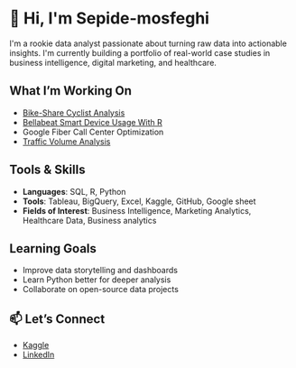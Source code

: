 # 👋 Hi, I'm Sepide-mosfeghi

I'm a rookie data analyst passionate about turning raw data into actionable insights. I'm currently building a portfolio of real-world case studies in business intelligence, digital marketing, and healthcare.

## What I’m Working On
- [Bike-Share Cyclist Analysis](https://github.com/sepide-m/bike_share_project.git)
- [Bellabeat Smart Device Usage With R](https://github.com/sepide-m/bellabeat-with-R.git)
- Google Fiber Call Center Optimization
- [Traffic Volume Analysis](https://github.com/sepide-m/Trafic-Factors.git)

## Tools & Skills
- **Languages**: SQL, R, Python
- **Tools**: Tableau, BigQuery, Excel, Kaggle, GitHub, Google sheet
- **Fields of Interest**: Business Intelligence, Marketing Analytics, Healthcare Data, Business analytics

## Learning Goals
- Improve data storytelling and dashboards
- Learn Python better for deeper analysis
- Collaborate on open-source data projects

## 📫 Let’s Connect
- [Kaggle](https://www.kaggle.com/sepidehmoshfeghi)
- [LinkedIn](www.linkedin.com/in/sepide-moshfeghi)
